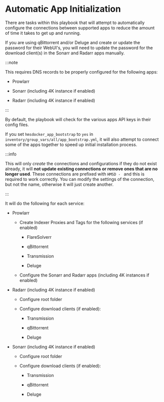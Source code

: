 # Automatic App Initialization

There are tasks within this playbook that will attempt to automatically configure the connections between supported apps to reduce the amount of time it takes to get up and running.

If you are using qBittorrent and/or Deluge and create or update the password for their WebUI's, you will need to update the password for the download client(s) in the Sonarr and Radarr apps manually.

:::note

This requires DNS records to be properly configured for the following apps:

- Prowlarr

- Sonarr (including 4K instance if enabled)

- Radarr (including 4K instance if enabled)

:::

By default, the playbook will check for the various apps API keys in their config files.

If you set `hmsdocker_app_bootstrap` to `yes` in `inventory/group_vars/all/app_bootstrap.yml`, it will also attempt to connect some of the apps together to speed up initial installation process.

:::info

This will only _create_ the connections and configurations if they do not exist already, it will **not update existing connections or remove ones that are no longer used**. These connections are prefixed with `HMSD - ` and this is required to work correctly. You can modify the settings of the connection, but not the name, otherwise it will just create another.

:::

It will do the following for each service:

- Prowlarr

  - Create Indexer Proxies and Tags for the following services (if enabled)

    - FlareSolverr

    - qBittorrent

    - Transmission

    - Deluge

  - Configure the Sonarr and Radarr apps (including 4K instances if enabled)

- Radarr (including 4K instance if enabled)

  - Configure root folder

  - Configure download clients (if enabled):

    - Transmission

    - qBittorrent

    - Deluge

- Sonarr (including 4K instance if enabled)

  - Configure root folder

  - Configure download clients (if enabled):

    - Transmission

    - qBittorrent

    - Deluge
